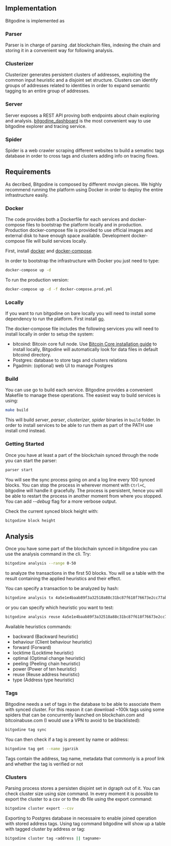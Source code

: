 ## Implementation

Bitgodine is implemented as

### Parser

Parser is in charge of parsing .dat blockchain files, indexing the chain and storing it in a convenient way for following analysis.

### Clusterizer

Clusterizer generates persistent clusters of addresses, exploiting the common input heuristic and a disjoint set structure. Clusters can identify groups of addresses related to identities in order to expand semantic tagging to an entire group of addresses.

### Server

Server exposes a REST API proving both endpoints about chain exploring and analysis. [bitgodine_dashboard](https://github.com/xn3cr0nx/bitgodine_dashboard) is the most convenient way to use bitgodine explorer and tracing service.

### Spider

Spider is a web crawler scraping different websites to build a sematinc tags database in order to cross tags and clusters adding info on tracing flows.

## Requirements

As decribed, Bitgodine is composed by different movign pieces. We highly recommend running the platform using Docker in order to deploy the entire infrastructure easily.

### Docker

The code provides both a Dockerfile for each services and docker-compose files to bootstrap the platform locally and in production. Production docker-compose file is provided to use official images and external disk to have enough space available. Development docker-compose file will build services locally.

First, install [docker](https://docs.docker.com/install/linux/docker-ce/ubuntu/#install-using-the-convenience-script) and [docker-compose](https://docs.docker.com/compose/install/#install-compose).

In order to bootstrap the infrastructure with Docker you just need to type:

```bash
docker-compose up -d
```

To run the production version:

```bash
docker-compose up -d -f docker-compose.prod.yml
```

### Locally

If you want to run bitgodine on bare locally you will need to install some dependency to run the platform. First install [go](https://golang.org/doc/install).

The docker-compose file includes the following services you will need to install locally in order to setup the system:

- bitcoind: Bitcoin core full node. Use [Bitcoin Core installation guide](https://bitcoin.org/en/full-node) to install locally, Bitgodine will automatically look for data files in default bitcoind directory.
- Postgres: database to store tags and clusters relations
- Pgadmin: (optional) web UI to manage Postgres

### Build

You can use go to build each service. Bitgodine provides a convenient Makefile to manage these operations. The easiest way to build services is using:

```bash
make build
```

This will build _server_, _parser_, _clusterizer_, _spider_ binaries in `build` folder.
In order to install services to be able to run them as part of the PATH use install cmd instead.


### Getting Started

Once you have at least a part of the blockchain synced through the node you can start the parser:

```bash
parser start
```

You will see the sync process going on and a log line every 100 synced blocks. You can stop the process in wherever moment with `Ctrl+C`, bitgodine will handle it gracefully. The process is persistent, hence you will be able to restart the process in another moment from where you stopped. You can add _--debug_ flag for a more verbose output.

Check the current synced block height with:

```bash
bitgodine block height
```

## Analysis

Once you have some part of the blockchain synced in bitgodine you can use the analysis command in the cli. Try:

```bash
bitgodine analysis --range 0-50
```

to analyze the transactions in the first 50 blocks. You will se a table with the result containing the applied heuristics and their effect.

You can specify a transaction to be analyzed by hash:

```bash
bitgodine analysis tx 4a5e1e4baab89f3a32518a88c31bc87f618f76673e2cc77ab2127b7afdeda33b
```

or you can specify which heuristic you want to test:

```bash
bitgodine analysis reuse 4a5e1e4baab89f3a32518a88c31bc87f618f76673e2cc77ab2127b7afdeda33b
```

Available heuristics commands:

- backward (Backward heuristic)
- behaviour (Client behaviour heuristic)
- forward (Forward)
- locktime (Locktime heuristic)
- optimal (Optimal change heuristic)
- peeling (Peeling chain heuristic)
- power (Power of ten heuristic)
- reuse (Reuse address heuristic)
- type (Address type heuristic)

### Tags

Bitgodine needs a set of tags in the database to be able to associate them with synced cluster. For this reason it can download ~100k tags using some spiders that can be concurrently launched on blockchain.com and bitcoinabuse.com (I would use a VPN to avoid to be blacklisted):

```bash
bitgodine tag sync
```

You can then check if a tag is present by name or address:

```bash
bitgodine tag get --name jgarzik
```

Tags contain the address, tag name, metadata that commonly is a proof link and whether the tag is verified or not

### Clusters

Parsing process stores a persisten disjoint set in dgraph out of it. You can check cluster size using size command. In every moment it is possible to export the cluster to a csv or to the db file using the export command:

```bash
bitgodine cluster export --csv
```

Exporting to Postgres database in necessaire to enable joined operation with stored address tags. Using tag command bitgodine will show up a table with tagged cluster by address or tag:

```bash
bitgodine cluster tag <address || tagname>
```